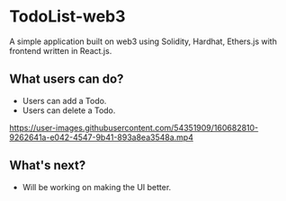 # TodoList-web3
A simple application built on web3 using Solidity, Hardhat, Ethers.js with frontend written in React.js.

## What users can do?

- Users can add a Todo.
- Users can delete a Todo.

https://user-images.githubusercontent.com/54351909/160682810-9262641a-e042-4547-9b41-893a8ea3548a.mp4

## What's next?

- Will be working on making the UI better.

